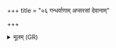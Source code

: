 +++
title = "०६ गन्धर्वाणाम् अप्सरसां देवानाम्"

+++
<details><summary>मूलम् (GR)</summary>

गन्धर्वाणाम् अप्सरसां  
देवानां चरणे चरन् ।  
मुनिः केतस्य संविद्वान्  
सखा स्वादुर् मदिन्तमः ॥
</details>